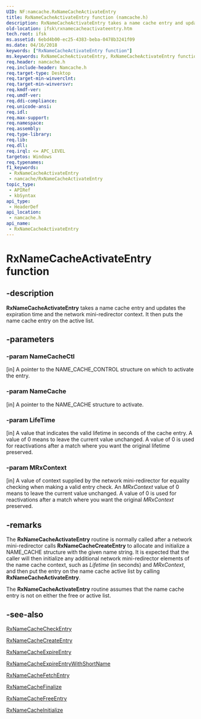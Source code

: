 ```yaml
---
UID: NF:namcache.RxNameCacheActivateEntry
title: RxNameCacheActivateEntry function (namcache.h)
description: RxNameCacheActivateEntry takes a name cache entry and updates the expiration time and the network mini-redirector context. It then puts the name cache entry on the active list.
old-location: ifsk\rxnamecacheactivateentry.htm
tech.root: ifsk
ms.assetid: 6ebd4b00-ec25-4383-beba-0478b3241f09
ms.date: 04/16/2018
keywords: ["RxNameCacheActivateEntry function"]
ms.keywords: RxNameCacheActivateEntry, RxNameCacheActivateEntry function [Installable File System Drivers], ifsk.rxnamecacheactivateentry, namcache/RxNameCacheActivateEntry, rxref_f8bd601f-32b7-4164-beb5-c020f3670fe7.xml
req.header: namcache.h
req.include-header: Namcache.h
req.target-type: Desktop
req.target-min-winverclnt: 
req.target-min-winversvr: 
req.kmdf-ver: 
req.umdf-ver: 
req.ddi-compliance: 
req.unicode-ansi: 
req.idl: 
req.max-support: 
req.namespace: 
req.assembly: 
req.type-library: 
req.lib: 
req.dll: 
req.irql: <= APC_LEVEL
targetos: Windows
req.typenames: 
f1_keywords:
 - RxNameCacheActivateEntry
 - namcache/RxNameCacheActivateEntry
topic_type:
 - APIRef
 - kbSyntax
api_type:
 - HeaderDef
api_location:
 - namcache.h
api_name:
 - RxNameCacheActivateEntry
---
```


# RxNameCacheActivateEntry function


## -description

<b>RxNameCacheActivateEntry</b> takes a name cache entry and updates the expiration time and the network mini-redirector context. It then puts the name cache entry on the active list.

## -parameters

### -param NameCacheCtl 

[in]
A pointer to the NAME_CACHE_CONTROL structure on which to activate the entry.

### -param NameCache 

[in]
A pointer to the NAME_CACHE structure to activate.

### -param LifeTime 

[in]
A value that indicates the valid lifetime in seconds of the cache entry. A value of 0 means to leave the current value unchanged. A value of 0 is used for reactivations after a match where you want the original lifetime preserved.

### -param MRxContext 

[in]
A value of context supplied by the network mini-redirector for equality checking when making a valid entry check. An <i>MRxContext</i> value of 0 means to leave the current value unchanged. A value of 0 is used for reactivations after a match where you want the original <i>MRxContext</i> preserved.

## -remarks

The <b>RxNameCacheActivateEntry</b> routine is normally called after a network mini-redirector calls <b>RxNameCacheCreateEntry</b> to allocate and initialize a NAME_CACHE structure with the given name string. It is expected that the caller will then initialize any additional network mini-redirector elements of the name cache context, such as <i>Lifetime</i> (in seconds) and <i>MRxContext</i>, and then put the entry on the name cache active list by calling <b>RxNameCacheActivateEntry</b>.

The <b>RxNameCacheActivateEntry</b> routine assumes that the name cache entry is not on either the free or active list.

## -see-also

<a href="https://docs.microsoft.com/windows-hardware/drivers/ddi/namcache/nf-namcache-rxnamecachecheckentry">RxNameCacheCheckEntry</a>



<a href="https://docs.microsoft.com/windows-hardware/drivers/ddi/namcache/nf-namcache-rxnamecachecreateentry">RxNameCacheCreateEntry</a>



<a href="https://docs.microsoft.com/windows-hardware/drivers/ddi/namcache/nf-namcache-rxnamecacheexpireentry">RxNameCacheExpireEntry</a>



<a href="https://docs.microsoft.com/windows-hardware/drivers/ddi/namcache/nf-namcache-rxnamecacheexpireentrywithshortname">RxNameCacheExpireEntryWithShortName</a>



<a href="https://docs.microsoft.com/windows-hardware/drivers/ddi/namcache/nf-namcache-rxnamecachefetchentry">RxNameCacheFetchEntry</a>



<a href="https://docs.microsoft.com/windows-hardware/drivers/ddi/namcache/nf-namcache-rxnamecachefinalize">RxNameCacheFinalize</a>



<a href="https://docs.microsoft.com/windows-hardware/drivers/ddi/namcache/nf-namcache-rxnamecachefreeentry">RxNameCacheFreeEntry</a>



<a href="https://docs.microsoft.com/windows-hardware/drivers/ddi/namcache/nf-namcache-rxnamecacheinitialize">RxNameCacheInitialize</a>

